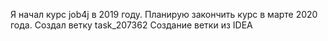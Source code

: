 Я начал курс job4j в 2019 году. Планирую закончить курс в марте 2020 года.
Создал ветку task_207362
Создание ветки из IDEA